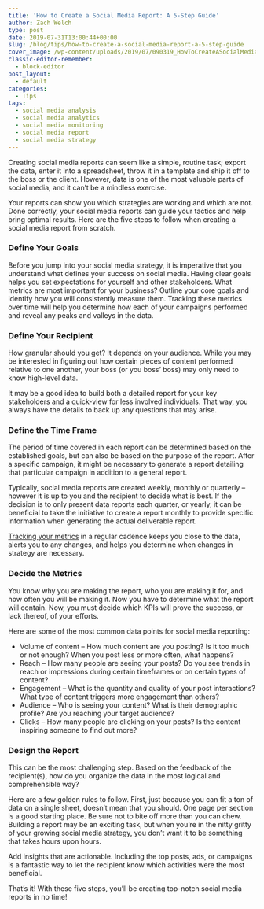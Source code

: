 ```yaml
---
title: 'How to Create a Social Media Report: A 5-Step Guide'
author: Zach Welch
type: post
date: 2019-07-31T13:00:44+00:00
slug: /blog/tips/how-to-create-a-social-media-report-a-5-step-guide
cover_image: /wp-content/uploads/2019/07/090319_HowToCreateASocialMediaReport_BG.jpg
classic-editor-remember:
  - block-editor
post_layout:
  - default
categories:
  - Tips
tags:
  - social media analysis
  - social media analytics
  - social media monitoring
  - social media report
  - social media strategy
---
```


Creating social media reports can seem like a simple, routine task; export the data, enter it into a spreadsheet, throw it in a template and ship it off to the boss or the client. However, data is one of the most valuable parts of social media, and it can’t be a mindless exercise.

Your reports can show you which strategies are working and which are not. Done correctly, your social media reports can guide your tactics and help bring optimal results. Here are the five steps to follow when creating a social media report from scratch.

### **Define Your Goals**

Before you jump into your social media strategy, it is imperative that you understand what defines your success on social media. Having clear goals helps you set expectations for yourself and other stakeholders. What metrics are most important for your business? Outline your core goals and identify how you will consistently measure them. Tracking these metrics over time will help you determine how each of your campaigns performed and reveal any peaks and valleys in the data.

### **Define Your Recipient**

How granular should you get? It depends on your audience. While you may be interested in figuring out how certain pieces of content performed relative to one another, your boss (or you boss’ boss) may only need to know high-level data.

It may be a good idea to build both a detailed report for your key stakeholders and a quick-view for less involved individuals. That way, you always have the details to back up any questions that may arise.

### **Define the Time Frame**

The period of time covered in each report can be determined based on the established goals, but can also be based on the purpose of the report. After a specific campaign, it might be necessary to generate a report detailing that particular campaign in addition to a general report.

Typically, social media reports are created weekly, monthly or quarterly &#8211; however it is up to you and the recipient to decide what is best. If the decision is to only present data reports each quarter, or yearly, it can be beneficial to take the initiative to create a report monthly to provide specific information when generating the actual deliverable report.

[Tracking your metrics][1] in a regular cadence keeps you close to the data, alerts you to any changes, and helps you determine when changes in strategy are necessary.

### **Decide the Metrics**

You know why you are making the report, who you are making it for, and how often you will be making it. Now you have to determine what the report will contain. Now, you must decide which KPIs will prove the success, or lack thereof, of your efforts.

Here are some of the most common data points for social media reporting:

- Volume of content &#8211; How much content are you posting? Is it too much or not enough? When you post less or more often, what happens?
- Reach &#8211; How many people are seeing your posts? Do you see trends in reach or impressions during certain timeframes or on certain types of content?
- Engagement &#8211; What is the quantity and quality of your post interactions? What type of content triggers more engagement than others?
- Audience &#8211; Who is seeing your content? What is their demographic profile? Are you reaching your target audience?
- Clicks &#8211; How many people are clicking on your posts? Is the content inspiring someone to find out more?

### **Design the Report**

This can be the most challenging step. Based on the feedback of the recipient(s), how do you organize the data in the most logical and comprehensible way?

Here are a few golden rules to follow. First, just because you can fit a ton of data on a single sheet, doesn’t mean that you should. One page per section is a good starting place. Be sure not to bite off more than you can chew. Building a report may be an exciting task, but when you’re in the nitty gritty of your growing social media strategy, you don’t want it to be something that takes hours upon hours.

Add insights that are actionable. Including the top posts, ads, or campaigns is a fantastic way to let the recipient know which activities were the most beneficial.

That’s it! With these five steps, you’ll be creating top-notch social media reports in no time!

[1]: http://localhost/brandglue/old-website/blog/news/are-you-tracking-these-3-important-social-media-insights-for-your-business

